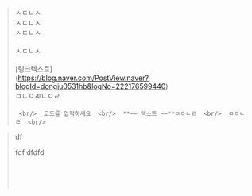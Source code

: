 > ㅅㄷㄴㅅ  <br/>  ㅅㄷㄴㅅ  <br/>  ㅅㄷㄴㅅ  <br/>  ​  <br/>  ㅅㄷㄴㅅ  <br/>  ​  <br/>  [링크텍스트]  <br/>  (https://blog.naver.com/PostView.naver?blogId=dongju0531hb&logNo=222176599440)  <br/>  ㅁㄴㅇㄻㄴㅇㄹ  <br/>  ​  <br/>  ```  <br/>  코드를 입력하세요  <br/>  **~~_텍스트_~~**ㅁㅇㄴㄹ  <br/>  ㅁㅇㄴㄹ  <br/>  ```  <br/>

> df
>
> fdf
> dfdfd
>
> <br><br><br>
